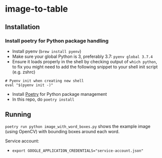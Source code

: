 # image-to-table

## Installation

### Install poetry for Python package handling
- Install pyenv (`brew install pyenv`)
- Make sure your global Python is 3, preferably 3.7: `pyenv global 3.7.4`
- Ensure it loads properly in the shell by checking output of `which python`, to fix you might need to add the following snippet to your shell init script (e.g. zshrc)

```
# Pyenv init when creating new shell
eval "$(pyenv init -)"
```

- Install [Poetry](https://github.com/sdispater/poetry) for Python package management
- In this repo, do `poetry install`

## Running

`poetry run python image_with_word_boxes.py` shows the example image (using OpenCV) with bounding boxes around each word.

Service account:
- `export GOOGLE_APPLICATION_CREDENTIALS="service-account.json"`
